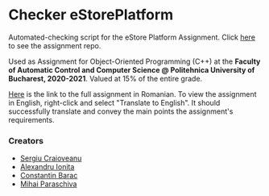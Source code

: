 # Checker eStorePlatform

Automated-checking script for the eStore Platform Assignment. Click [here](https://github.com/the-sergiu/eStore_Platform) to see the assignment repo.

Used as Assignment for Object-Oriented Programming (C++) at the **Faculty of Automatic Control and Computer Science @ Politehnica University of Bucharest, 2020-2021**. Valued at 15% of the entire grade.

[Here](https://ocw.cs.pub.ro/courses/poo-is/arhiva_teme/2020/tema2) is the link to the full assignment in Romanian. To view the assignment in English, right-click and select "Translate to English". It should successfully translate and convey the main points the assignment's requirements.

### Creators
- [Sergiu Craioveanu](https://github.com/the-sergiu) 
- [Alexandru Ionita](https://github.com/alexionita99)
- [Constantin Barac](https://github.com/constantinBarac)
- [Mihai Paraschiva](https://github.com/ParaschivaMihai)
